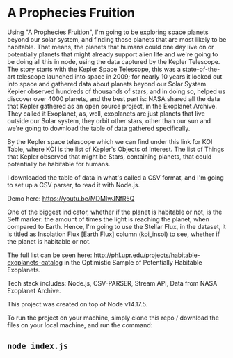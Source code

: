 # A Prophecies Fruition

Using "A Prophecies Fruition", I'm going to be exploring space planets beyond our solar system, and finding those planets that are most likely to be habitable. That means, the planets that humans could one day live on or potentially planets that might already support alien life and we're going to be doing all this in node, using the data captured by the Kepler Telescope. The story starts with the Kepler Space Telescope, this was a state-of-the-art telescope launched into space in 2009; for nearly 10 years it looked out into space and gathered data about planets beyond our Solar System. Kepler observed hundreds of thousands of stars, and in doing so, helped us discover over 4000 planets, and the best part is: NASA shared all the data that Kepler gathered as an open source project, in the Exoplanet Archive. They called it Exoplanet, as, well, exoplanets are just planets that live outside our Solar system, they orbit other stars, other than our sun and we're going to download the table of data gathered specifically.

By the Kepler space telescope which we can find under this link for KOI Table, where KOI is the list of Kepler's Objects of Interest. The list of Things that Kepler observed that might be Stars, containing planets, that could potentially be habitable for humans.

I downloaded the table of data in what's called a CSV format, and I'm going to set up a CSV parser, to read it with Node.js.

Demo here: https://youtu.be/MDMIwJNfR5Q

One of the biggest indicator, whether if the planet is habitable or not, is the Seff marker: the amount of times the light is reaching the planet, when compared to Earth. Hence, I'm going to use the Stellar Flux, in the dataset, it is titled as Insolation Flux [Earth Flux] column (koi_insol) to see, whether if the planet is habitable or not.

The full list can be seen here: http://phl.upr.edu/projects/habitable-exoplanets-catalog in the Optimistic Sample of Potentially Habitable Exoplanets. 

Tech stack includes: Node.js, CSV-PARSER, Stream API, Data from NASA Exoplanet Archive.

This project was created on top of Node v14.17.5.

To run the project on your machine, simply clone this repo / download the files on your local machine, and run the command:
## `node index.js`
